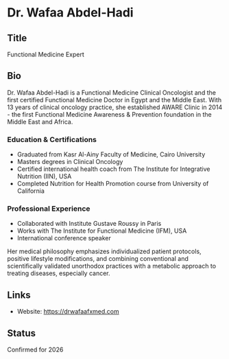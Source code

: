 # Dr. Wafaa Abdel-Hadi

## Title
Functional Medicine Expert

## Bio
Dr. Wafaa Abdel-Hadi is a Functional Medicine Clinical Oncologist and the first certified Functional Medicine Doctor in Egypt and the Middle East. With 13 years of clinical oncology practice, she established AWARE Clinic in 2014 - the first Functional Medicine Awareness & Prevention foundation in the Middle East and Africa.

### Education & Certifications
- Graduated from Kasr Al-Ainy Faculty of Medicine, Cairo University
- Masters degrees in Clinical Oncology
- Certified international health coach from The Institute for Integrative Nutrition (IIN), USA
- Completed Nutrition for Health Promotion course from University of California

### Professional Experience
- Collaborated with Institute Gustave Roussy in Paris
- Works with The Institute for Functional Medicine (IFM), USA
- International conference speaker

Her medical philosophy emphasizes individualized patient protocols, positive lifestyle modifications, and combining conventional and scientifically validated unorthodox practices with a metabolic approach to treating diseases, especially cancer.

## Links
- Website: https://drwafaafxmed.com

## Status
Confirmed for 2026